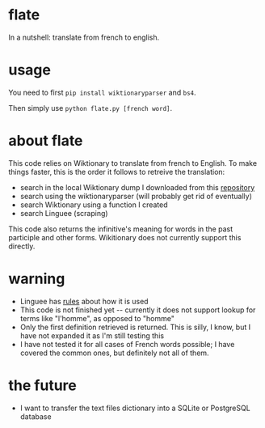 # flate

In a nutshell: translate from french to english.

# usage

You need to first `pip install wiktionaryparser` and `bs4`.

Then simply use `python flate.py [french word]`.

# about flate

This code relies on Wiktionary to translate from french to English. To make things faster, this is the order it follows to retreive the translation:

* search in the local Wiktionary dump I downloaded from this [repository](https://github.com/pquentin/wiktionary-translations)
* search using the wiktionaryparser (will probably get rid of eventually)
* search Wiktionary using a function I created
* search Linguee (scraping)

This code also returns the infinitive's meaning for words in the past participle and other forms. Wikitionary does not currently support this directly.

# warning

* Linguee has [rules](http://www.linguee.com/english-french/page/termsAndConditions.php) about how it is used
* This code is not finished yet -- currently it does not support lookup for terms like "l'homme", as opposed to "homme"
* Only the first definition retrieved is returned. This is silly, I know, but I have not expanded it as I'm still testing this
* I have not tested it for all cases of French words possible; I have covered the common ones, but definitely not all of them.

# the future

* I want to transfer the text files dictionary into a SQLite or PostgreSQL database

